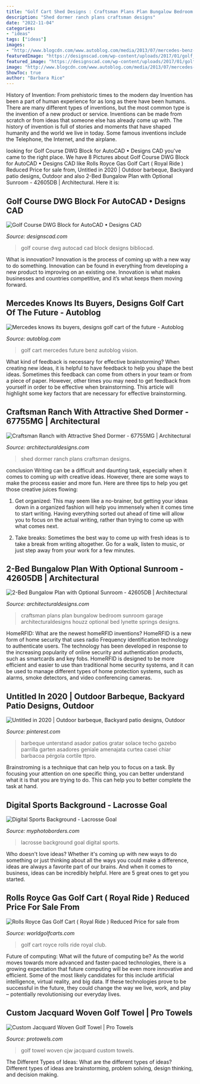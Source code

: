 ```yaml
---
title: "Golf Cart Shed Designs : Craftsman Plans Plan Bungalow Bedroom Sunroom Garage Architecturaldesigns Houzz Optional Bed Lynette Springs Designs"
description: "Shed dormer ranch plans craftsman designs"
date: "2022-11-04"
categories:
- "ideas"
tags: ["ideas"]
images:
- "http://www.blogcdn.com/www.autoblog.com/media/2013/07/mercedes-benz-vision-golf-cart-003.jpg"
featuredImage: "https://designscad.com/wp-content/uploads/2017/01/golf_course_dwg_block_for_autocad_6299.gif"
featured_image: "https://designscad.com/wp-content/uploads/2017/01/golf_course_dwg_block_for_autocad_6299.gif"
image: "http://www.blogcdn.com/www.autoblog.com/media/2013/07/mercedes-benz-vision-golf-cart-003.jpg"
ShowToc: true
author: "Barbara Rice"
---
```



History of Invention: From prehistoric times to the modern day
Invention has been a part of human experience for as long as there have been humans. There are many different types of inventions, but the most common type is the invention of a new product or service. Inventions can be made from scratch or from ideas that someone else has already come up with. The history of invention is full of stories and moments that have shaped humanity and the world we live in today. Some famous inventions include the Telephone, the Internet, and the airplane.

	

		
looking for Golf Course DWG Block for AutoCAD • Designs CAD you've came to the right place. We have 8 Pictures about Golf Course DWG Block for AutoCAD • Designs CAD like Rolls Royce Gas Golf Cart ( Royal Ride ) Reduced Price for sale from, Untitled in 2020 | Outdoor barbeque, Backyard patio designs, Outdoor and also 2-Bed Bungalow Plan with Optional Sunroom - 42605DB | Architectural. Here it is:
		
    
## Golf Course DWG Block For AutoCAD • Designs CAD

<img loading=lazy src="https://designscad.com/wp-content/uploads/2017/01/golf_course_dwg_block_for_autocad_6299.gif" onerror="this.onerror=null;this.src='https://tse3.mm.bing.net/th?id=OIP.8x-ggYUrNCdne5iHjBTihAHaKn&amp;pid=15.1';" alt="Golf Course DWG Block for AutoCAD • Designs CAD">

_Source: designscad.com_

>golf course dwg autocad cad block designs bibliocad. 

	

What is innovation?
Innovation is the process of coming up with a new way to do something. Innovation can be found in everything from developing a new product to improving on an existing one. Innovation is what makes businesses and countries competitive, and it’s what keeps them moving forward.

    
## Mercedes Knows Its Buyers, Designs Golf Cart Of The Future - Autoblog

<img loading=lazy src="http://www.blogcdn.com/www.autoblog.com/media/2013/07/mercedes-benz-vision-golf-cart-003.jpg" onerror="this.onerror=null;this.src='https://tse2.mm.bing.net/th?id=OIP.JFYgaAUYh3nfZjyf0bzBfQHaE-&amp;pid=15.1';" alt="Mercedes knows its buyers, designs golf cart of the future - Autoblog">

_Source: autoblog.com_

>golf cart mercedes future benz autoblog vision. 

	

What kind of feedback is necessary for effective brainstorming?
When creating new ideas, it is helpful to have feedback to help you shape the best ideas. Sometimes this feedback can come from others in your team or from a piece of paper. However, other times you may need to get feedback from yourself in order to be effective when brainstorming. This article will highlight some key factors that are necessary for effective brainstorming.

    
## Craftsman Ranch With Attractive Shed Dormer - 67755MG | Architectural

<img loading=lazy src="https://assets.architecturaldesigns.com/plan_assets/325003691/original/67755MG_nurender_1568642126.jpg?1568642127" onerror="this.onerror=null;this.src='https://tse3.mm.bing.net/th?id=OIP.rXWrvW3df-xg-21ZUdVRxQHaE8&amp;pid=15.1';" alt="Craftsman Ranch with Attractive Shed Dormer - 67755MG | Architectural">

_Source: architecturaldesigns.com_

>shed dormer ranch plans craftsman designs. 

	

conclusion
Writing can be a difficult and daunting task, especially when it comes to coming up with creative ideas. However, there are some ways to make the process easier and more fun. Here are three tips to help you get those creative juices flowing:
1. Get organized: This may seem like a no-brainer, but getting your ideas down in a organized fashion will help you immensely when it comes time to start writing. Having everything sorted out ahead of time will allow you to focus on the actual writing, rather than trying to come up with what comes next.

2. Take breaks: Sometimes the best way to come up with fresh ideas is to take a break from writing altogether. Go for a walk, listen to music, or just step away from your work for a few minutes.

    
## 2-Bed Bungalow Plan With Optional Sunroom - 42605DB | Architectural

<img loading=lazy src="https://assets.architecturaldesigns.com/plan_assets/325002611/original/42605DB_Render_1560797930.jpg?1560797930" onerror="this.onerror=null;this.src='https://tse2.mm.bing.net/th?id=OIP.gg2a7OtElOuVEQ8Lm0qjYQHaE8&amp;pid=15.1';" alt="2-Bed Bungalow Plan with Optional Sunroom - 42605DB | Architectural">

_Source: architecturaldesigns.com_

>craftsman plans plan bungalow bedroom sunroom garage architecturaldesigns houzz optional bed lynette springs designs. 

	

HomeRFID: What are the newest homeRFID inventions?
HomeRFID is a new form of home security that uses radio Frequency identification technology to authenticate users. The technology has been developed in response to the increasing popularity of online security and authentication products, such as smartcards and key fobs. HomeRFID is designed to be more efficient and easier to use than traditional home security systems, and it can be used to manage different types of home protection systems, such as alarms, smoke detectors, and video conferencing cameras.

    
## Untitled In 2020 | Outdoor Barbeque, Backyard Patio Designs, Outdoor

<img loading=lazy src="https://i.pinimg.com/736x/9d/7e/00/9d7e00ba97893d0cbf63294c23d93ae5.jpg" onerror="this.onerror=null;this.src='https://tse3.mm.bing.net/th?id=OIP.dyTFuda9M8C3o2DGBWKqgAHaJ3&amp;pid=15.1';" alt="Untitled in 2020 | Outdoor barbeque, Backyard patio designs, Outdoor">

_Source: pinterest.com_

>barbeque unterstand asador patios gratar solace techo gazebo parrilla garten asadores geniale amenajata curtea casei chiar barbacoa pérgola cortile ttpro. 

	

Brainstroming is a technique that can help you to focus on a task. By focusing your attention on one specific thing, you can better understand what it is that you are trying to do. This can help you to better complete the task at hand.

    
## Digital Sports Background - Lacrosse Goal

<img loading=lazy src="https://cdn11.bigcommerce.com/s-jdhnct1/images/stencil/original/products/1463/3686/lacrosse_goal__94554.1529959966.jpg?c=2" onerror="this.onerror=null;this.src='https://tse3.mm.bing.net/th?id=OIP.jzTPyj43qc0lhM-MPm2rWQHaLG&amp;pid=15.1';" alt="Digital Sports Background - Lacrosse Goal">

_Source: myphotoborders.com_

>lacrosse background goal digital sports. 

	

Who doesn't love ideas? Whether it's coming up with new ways to do something or just thinking about all the ways you could make a difference, ideas are always a favorite part of our brains. And when it comes to business, ideas can be incredibly helpful. Here are 5 great ones to get you started.

    
## Rolls Royce Gas Golf Cart ( Royal Ride ) Reduced Price For Sale From

<img loading=lazy src="https://worldgolfcarts.com/sites/default/files/products-images/2017-10/79479/79479-70926.jpg" onerror="this.onerror=null;this.src='https://tse4.mm.bing.net/th?id=OIP.En7Rv6DUMFdhrt1iRxzsygHaFj&amp;pid=15.1';" alt="Rolls Royce Gas Golf Cart ( Royal Ride ) Reduced Price for sale from">

_Source: worldgolfcarts.com_

>golf cart royce rolls ride royal club. 

	

Future of computing: What will the future of computing be?
As the world moves towards more advanced and faster-paced technologies, there is a growing expectation that future computing will be even more innovative and efficient. Some of the most likely candidates for this include artificial intelligence, virtual reality, and big data. If these technologies prove to be successful in the future, they could change the way we live, work, and play – potentially revolutionising our everyday lives.

    
## Custom Jacquard Woven Golf Towel | Pro Towels

<img loading=lazy src="https://www.protowels.com/wp-content/uploads/2015/01/CJW-16_1.jpg" onerror="this.onerror=null;this.src='https://tse1.mm.bing.net/th?id=OIP.NOy_KDzHHBZKi6CnqDtkeQHaE8&amp;pid=15.1';" alt="Custom Jacquard Woven Golf Towel | Pro Towels">

_Source: protowels.com_

>golf towel woven cjw jacquard custom towels. 

	

The Different Types of Ideas: What are the different types of ideas?
Different types of ideas are brainstorming, problem solving, design thinking, and decision making.


